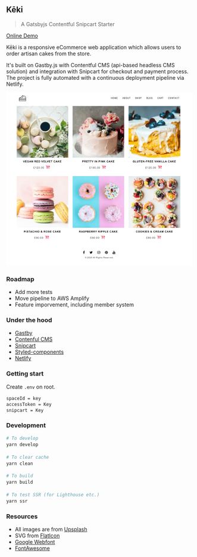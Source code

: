 ## Kēki 

> A Gatsbyjs Contentful Snipcart Starter

[Online Demo](https://leftovr.netlify.app/)

Kēki is a responsive eCommerce web application which allows users to order artisan cakes from the store.

It's built on Gastby.js with Contentful CMS (api-based headless CMS solution) and integration with Snipcart for checkout and payment process. The project is fully automated with a continuous deployment pipeline via Netlify. 

![Kēki - Artisan Cakes](keki-preview.png)

### Roadmap

* Add more tests
* Move pipeline to AWS Amplify
* Feature imporvement, including member system 

### Under the hood

* [Gastby](https://www.gatsbyjs.org/)
* [Contenful CMS](https://www.contentful.com/)
* [Snipcart](https://snipcart.com/)
* [Styled-components](https://github.com/styled-components/styled-components)
* [Netlify](https://www.netlify.com/)

### Getting start

Create `.env` on root.

```
spaceId = key
accessToken = Key
snipcart = Key
```

### Development

```bash
# To develop
yarn develop

# To clear cache
yarn clean

# To build
yarn build

# To test SSR (for Lighthouse etc.)
yarn ssr
```

### Resources

* All images are from [Upsplash](https://unsplash.com/)
* SVG from [FlatIcon](https://www.flaticon.com/)
* [Google Webfont](https://fonts.google.com/)
* [FontAwesome](https://fontawesome.com/v4.7.0/)

